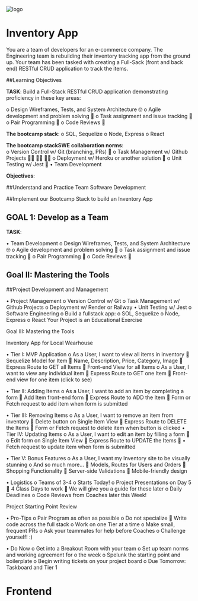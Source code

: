 ![logo](file:///Users/gboyegaidowu/Desktop/Screenshot%202023-11-21%20at%2015.45.04.png)

# Inventory App 

You are a team of developers for an e-commerce company. The Engineering team is rebuilding their inventory tracking app from the ground up. Your team has been tasked with creating a Full-Sack (front and back end) RESTful CRUD application to track the items.

##Learning Objectives

**TASK**: Build a Full-Stack RESTful CRUD application demonstrating proficiency in these key areas:

o   Design Wireframes, Tests, and System Architecture 🤓
o   Agile development and problem solving 🤔
o   Task assignment and issue tracking 📝
o   Pair Programming 👫
o   Code Reviews 🔭

**The bootcamp stack**:
o   SQL, Sequelize
o   Node, Express
o   React

**The bootcamp stackSWE collaboration norms**:  
o   Version Control w/ Git (branching, PRs) 🌳
o   Task Management w/ Github Projects 👩‍💼 👨‍💼 🧑‍💼
o   Deployment w/ Heroku or another solution 🚀
o   Unit Testing w/ Jest 🧪
•   Team Development 

**Objectives**:

##Understand and Practice Team Software Development 

##Implement our Bootcamp Stack to build an Inventory App


## GOAL 1: Develop as a Team

**TASK**: 

•   Team Development 
o   Design Wireframes, Tests, and System Architecture 🤓
o   Agile development and problem solving 🤔
o   Task assignment and issue tracking 📝
o   Pair Programming 👫
o   Code Reviews 🔭



## Goal II: Mastering the Tools
##Project Development and Management

•   Project Management
o   Version Control w/ Git
o   Task Management w/ Github Projects
o   Deployment w/ Render or Railway
•   Unit Testing w/ Jest
o   Software Engineering
o   Build a fullstack app:
o   SOL, Sequelize
o   Node, Express
o   React
Your Project is an Educational Exercise

Goal lII: Mastering the Tools

Inventory App for Local Wearhouse 

•   Tier I: MVP Application
o   As a User, I want to view all items in inventory
   Sequelize Model for Item
   Name, Description, Price, Category, Image
   Express Route to GET all Items
   Front-end View for all Items
o   As a User, I want to view any individual item
   Express Route to GET one Item
   Front-end view for one item (click to see)

•   Tier II: Adding Items
o   As a User, I want to add an item by completing a form
   Add Item front-end form
   Express Route to ADD the Item
   Form or Fetch request to add item when form is submitted

•   Tier III: Removing Items
o   As a User, I want to remove an item from inventory
   Delete button on Single Item View
   Express Route to DELETE the Items
   Form or Fetch request to delete item when button is clicked
•   Tier IV: Updating Items
o   As a User, I want to edit an item by filling a form
   o Edit form on Single Item View
   Express Route to UPDATE the Items
   • Fetch request to update item when form is submitted

•   Tier V: Bonus Features
o   As a User, I want my Inventory site to be visually stunning
o   And so much more...
   Models, Routes for Users and Orders
   Shopping Functionality
   Server-side Validations
   Mobile-friendly design

•   Logistics
o   Teams of 3-4
o   Starts Today!
o   Project Presentations on Day 5
   4 Class Days to work
   We will give you a guide for these later
o   Daily Deadlines
o   Code Reviews from Coaches later this Week!

Project Starting Point Review

•   Pro-Tips
o   Pair Program as often as possible
o   Do not specialize
   Write code across the full stack
o   Work on one Tier at a time
o   Make small, frequent PRs
o   Ask your teammates for help before Coaches
o   Challenge yourself! :)

•   Do Now
o   Get into a Breakout Room with your team
o   Set up team norms and working agreement for
o   the week
o   Spelunk the starting point and boilerplate
o   Begin writing tickets on your project board
o   Due Tomorrow: Taskboard and Tier 1


# Frontend
